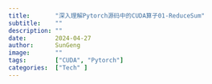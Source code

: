 ```yaml
---
title:       "深入理解Pytorch源码中的CUDA算子01-ReduceSum"
subtitle:    ""
description: ""
date:        2024-04-27
author:      SunGeng
image:       ""
tags:        ["CUDA", "Pytorch"]
categories:  ["Tech" ]
---
```


